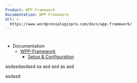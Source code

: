 ```yaml
---
Product: WPP Framework
Documentation: WPP-Framework
Url: >
  https://www.wordpresspluginpro.com/docs/wpp-framework/
---
```

# 
<ul><li class="pagenav">Documentation<ul><li class="page_item page-item-587 page_item_has_children"><a href="https://www.wordpresspluginpro.com/docs/wpp-framework.md">WPP-Framework</a>
<ul class='children'>
	<li class="page_item page-item-559"><a href="https://www.wordpresspluginpro.com/docs/wpp-framework/setup.md">Setup &#038; Configuration</a></li>
</ul>
</li>
</ul></li></ul>
asdasdasdasd sa asd asd as asd

asdasd